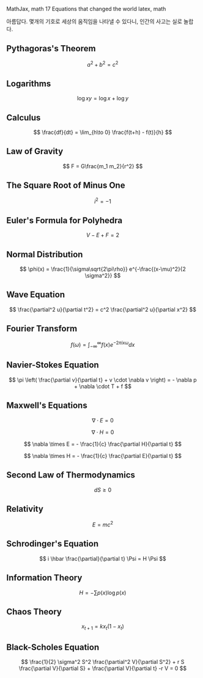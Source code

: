 MathJax, math
17 Equations that changed the world
latex, math


아름답다. 몇개의 기호로 세상의 움직임을 나타낼 수 있다니, 인간의 사고는 실로 놀랍다.

## Pythagoras's Theorem

$$
a^2 + b^2 = c^2
$$

## Logarithms

$$
\log xy = \log x + \log y
$$

## Calculus

$$
\frac{df}{dt} = \lim_{h\to 0} \frac{f(t+h) - f(t)}{h}
$$

## Law of Gravity

$$
F = G\frac{m_1 m_2}{r^2}
$$

## The Square Root of Minus One

$$
i^2 = -1
$$

## Euler's Formula for Polyhedra

$$
V - E + F = 2
$$

## Normal Distribution

$$
\phi(x) = \frac{1}{\sigma\sqrt{2\pi\rho}} e^{-\frac{(x-\mu)^2}{2 \sigma^2}}
$$

## Wave Equation

$$
\frac{\partial^2 u}{\partial t^2} = c^2 \frac{\partial^2 u}{\partial x^2}
$$

## Fourier Transform

$$
f(\omega) = \int_{-\infty}^\infty f(x) e^{-2\pi i x \omega}dx
$$

## Navier-Stokes Equation

$$
\pi \left( \frac{\partial v}{\partial t} + v \cdot \nabla v \right) =  - \nabla p + \nabla \cdot T + f
$$

## Maxwell's Equations

$$
\nabla \cdot E = 0
$$

$$
\nabla \cdot H = 0
$$

$$
\nabla \times E = - \frac{1}{c} \frac{\partial H}{\partial t}
$$

$$
\nabla \times H = - \frac{1}{c} \frac{\partial E}{\partial t}
$$

## Second Law of Thermodynamics

$$
dS \ge 0
$$

## Relativity

$$
E = mc^2
$$

## Schrodinger's Equation

$$
i \hbar \frac{\partial}{\partial t} \Psi = H \Psi
$$

## Information Theory

$$
H = -\sum p(x) \log p(x)
$$

## Chaos Theory

$$
x_{t+1} = k x_t (1-x_t)
$$

## Black-Scholes Equation

$$
\frac{1}{2} \sigma^2 S^2 \frac{\partial^2 V}{\partial S^2} + r S \frac{\partial V}{\partial S} + \frac{\partial V}{\partial t} -r V = 0
$$
